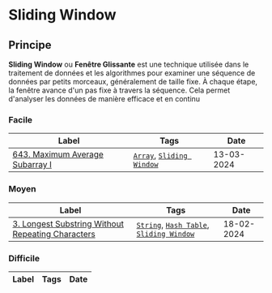 # Sliding Window

## Principe

**Sliding Window** ou **Fenêtre Glissante** est une technique utilisée dans le traitement de données et les algorithmes pour examiner une séquence de données par petits morceaux, généralement de taille fixe. À chaque étape, la fenêtre avance d'un pas fixe à travers la séquence. Cela permet d'analyser les données de manière efficace et en continu

### Facile

| Label                                                                                    | Tags                                                           | Date       |
| ---------------------------------------------------------------------------------------- | -------------------------------------------------------------- | ---------- |
| [643. Maximum Average Subarray I](../Probleme/0643.%20Maximum%20Average%20Subarray%20I/) | [`Array`](./array.md), [`Sliding Window`](./sliding_window.md) | 13-03-2024 |

### Moyen

| Label                                                                                                                            | Tags                                                                                              | Date       |
| -------------------------------------------------------------------------------------------------------------------------------- | ------------------------------------------------------------------------------------------------- | ---------- |
| [3. Longest Substring Without Repeating Characters](../Probleme/0003.%20Longest%20Substring%20Without%20Repeating%20Characters/) | [`String`](./string.md), [`Hash Table`](./hash_table.md), [`Sliding Window`](./sliding_window.md) | 18-02-2024 |

### Difficile

| Label | Tags | Date |
| ----- | ---- | ---- |
